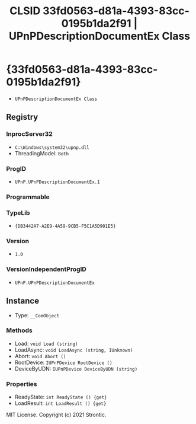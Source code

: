 ﻿---
title: "CLSID 33fd0563-d81a-4393-83cc-0195b1da2f91 | UPnPDescriptionDocumentEx Class"
excerpt: What is COM-Object CLSID 33fd0563-d81a-4393-83cc-0195b1da2f91?
---

# {33fd0563-d81a-4393-83cc-0195b1da2f91}

* `UPnPDescriptionDocumentEx Class`

## Registry


### InprocServer32

* `C:\Windows\system32\upnp.dll`
* ThreadingModel: `Both`

### ProgID

* `UPnP.UPnPDescriptionDocumentEx.1`

### Programmable


### TypeLib

* `{DB3442A7-A2E9-4A59-9CB5-F5C1A5D901E5}`

### Version

* `1.0`

### VersionIndependentProgID

* `UPnP.UPnPDescriptionDocumentEx`

## Instance

* Type: `__ComObject`

### Methods

* Load: `void Load (string)`
* LoadAsync: `void LoadAsync (string, IUnknown)`
* Abort: `void Abort ()`
* RootDevice: `IUPnPDevice RootDevice ()`
* DeviceByUDN: `IUPnPDevice DeviceByUDN (string)`

### Properties

* ReadyState: `int ReadyState () {get} `
* LoadResult: `int LoadResult () {get} `

MIT License. Copyright (c) 2021 Strontic.


